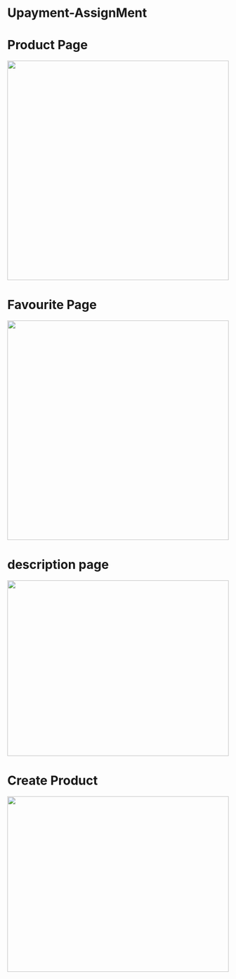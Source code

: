 # Upayment-AssignMent


# Product Page

<img width="100%" height="500px" src="https://cdn-images-1.medium.com/max/1200/1*oDvHKCyVMYfBuIXbTI04Ng.png">


# Favourite Page

<img width="100%" height="500px" src="https://cdn-images-1.medium.com/max/1200/1*Yv2-Puo5dCCPcAbDf_QEWw.png">

 # description page

<img width="100%" height="400px" src="https://cdn-images-1.medium.com/max/1200/1*FOM_ujy7YshP6L5p4MaG8g.png">

# Create Product

<img width="100%" height="400px"  src="https://cdn-images-1.medium.com/max/1200/1*FOM_ujy7YshP6L5p4MaG8g.png">
